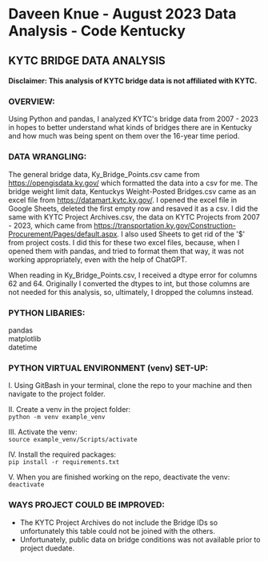 # Daveen Knue - August 2023 Data Analysis - Code Kentucky
## KYTC BRIDGE DATA ANALYSIS
#### Disclaimer: This analysis of KYTC bridge data is not affiliated with KYTC.  

### OVERVIEW:
Using Python and pandas, I analyzed KYTC's bridge data from 2007 - 2023 in hopes to better understand what kinds of bridges there are in Kentucky and how much was being spent on them over the 16-year time period.  

### DATA WRANGLING:
The general bridge data, Ky_Bridge_Points.csv came from https://opengisdata.ky.gov/ which formatted the data into a csv for me. The bridge weight limit data, Kentuckys Weight-Posted Bridges.csv came as an excel file from https://datamart.kytc.ky.gov/. I opened the excel file in Google Sheets, deleted the first empty row and resaved it as a csv. I did the same with KYTC Project Archives.csv, the data on KYTC Projects from 2007  - 2023, which came from https://transportation.ky.gov/Construction-Procurement/Pages/default.aspx. I also used Sheets to get rid of the '$' from project costs. I did this for these two excel files, because, when I opened them with pandas, and tried to format them that way, it was not working appropriately, even with the help of ChatGPT. 
  
When reading in Ky_Bridge_Points.csv, I received a dtype error for columns 62 and 64. Originally I converted the dtypes to int, but those columns are not needed for this analysis, so, ultimately, I dropped the columns instead.  

### PYTHON LIBARIES:
pandas  
matplotlib  
datetime  

### PYTHON VIRTUAL ENVIRONMENT (venv) SET-UP:
I. Using GitBash in your terminal, clone the repo to your machine and then navigate to the project folder.

II. Create a venv in the project folder:  
`python -m venv example_venv`

III. Activate the venv:  
`source example_venv/Scripts/activate`

IV. Install the required packages:  
`pip install -r requirements.txt`

V. When you are finished working on the repo, deactivate the venv:  
`deactivate`

### WAYS PROJECT COULD BE IMPROVED:
- The KYTC Project Archives do not include the Bridge IDs so unfortunately this table could not be joined with the others.
- Unfortunately, public data on bridge conditions was not available prior to project duedate.